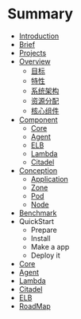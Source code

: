 # Summary

* [Introduction](README.md)
* [Brief](brief.md)
* [Projects](projects.md)
* [Overview](overview/README.md)
    * [目标](overview/resolution.md)
    * [特性](overview/features.md)
    * [系统架构](overview/arch.md)
    * [资源分配](overview/resource.md)
    * [核心组件](overview/component.md)
* [Component](component/README.md)
    * [Core](component/core.md)
    * [Agent](component/agent.md)
    * [ELB](component/elb.md)
    * [Lambda](component/lambda.md)
    * [Citadel](component/citadel.md)
* [Conception](conception/README.md)
    * [Application](conception/application.md)
    * [Zone](conception/zone.md)
    * [Pod](conception/pod.md)
    * [Node](conception/node.md)
* [Benchmark](benchmark.md)
* QuickStart
    * Prepare
    * Install
    * Make a app
    * Deploy it
* [Core](https://github.com/projecteru2/core/blob/master/README.md)
* [Agent](https://github.com/projecteru2/agent/blob/master/README.md)
* [Lambda](https://github.com/projecteru2/lambda/blob/master/README.md)
* [Citadel](https://github.com/projecteru2/citadel/blob/master/README.md)
* [ELB](https://github.com/projecteru2/elb/blob/master/README.md)
* [RoadMap](roadmap.md)
